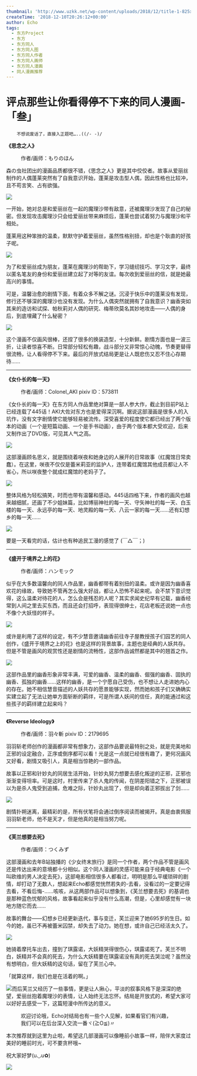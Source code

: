 ```yaml
---
thumbnail: 'http://www.uzkk.net/wp-content/uploads/2018/12/title-1-825x510.png'
createTime: '2018-12-10T20:26:12+00:00'
author: Echo
tags:
  - 东方Project
  - 东方
  - 东方同人
  - 东方同人图
  - 东方同人作者
  - 东方同人画师
  - 东方同人漫画
  - 同人漫画推荐
---
```


# 评点那些让你看得停不下来的同人漫画-「叁」

		不想说废话了，直接入正题吧…..((/- -)/

**《思念之人》**

<figure>
  <img src="http://www.uzkk.net/wp-content/uploads/2018/12/4ad6b08fa0ec08fae5efbfe75fee3d6d57fbdadd-719x1024.jpg" alt=""/>
  <figcaption>作者/画师：もりのほん</figcaption>
</figure>

森の虫社团出的漫画品质都很不错，《思念之人》更是其中佼佼者。故事从爱丽丝制作的人偶蓬莱突然有了自我意识开始，蓬莱是攻击型人偶，因此性格也比较冲，且不苟言笑、占有欲强。

![](http://www.uzkk.net/wp-content/uploads/2018/12/40ca6034970a304e1ced0fbad7c8a786cb175cfc-714x1024.jpg)

一开始，她对总是和爱丽丝在一起的魔理沙带有敌意，还被魔理沙发现了自己的秘密。但发现攻击魔理沙只会给爱丽丝带来麻烦后，蓬莱也尝试着努力与魔理沙和平相处。

蓬莱用这种笨挫的温柔，默默守护着爱丽丝，虽然性格别扭，却也是个耿直的好孩子呢。

![](http://www.uzkk.net/wp-content/uploads/2018/12/8d9b041f95cad1c89dc25567793e6709c83d514e-714x1024.jpg)

为了和爱丽丝成为朋友，蓬莱在魔理沙的帮助下，学习缝纫技巧、学习文字，最终以匿名笔友的身份和爱丽丝建立起了对等的友谊。每次收到爱丽丝的信，就是她最高兴的事情。

可是，温馨治愈的剧情下面，有着众多不解之谜。沉浸于快乐中的蓬莱没有发现，修行还不够深的魔理沙也没有发现。为什么人偶突然就拥有了自我意识？幽香突如其来的造访和试探、帕秋莉对人偶的研究、梅蒂欣莫名其妙地攻击——人偶的身后，到底埋藏了什么秘密？

![](http://www.uzkk.net/wp-content/uploads/2018/12/f25ed01373f08202ad603d8d4bfbfbedaa641ba3.jpg)

这个漫画不仅画风很棒，还捏了很多的换装造型，十分新鲜。剧情方面也是一波三折，让读者惊喜不断。日常部分轻松有趣，战斗部分又非常惊心动魄，节奏更替得很流畅，让人看得停不下来。最后的开放式结局更是让人既悲伤又忍不住心存期待……

---

**《女仆长的每一天》**

<figure>
  <img src="http://www.uzkk.net/wp-content/uploads/2018/12/45098631_p0.jpg" alt=""/>
  <figcaption>作者/画师：Colonel_AKI
pixiv ID：573811</figcaption>
</figure>

《女仆长的每一天》在东方同人作品里绝对算是一部人参大作，截止到目前P站上已经连载了445话！AKI大佐对东方也是爱得深沉啊。据说这部漫画是很多人的入坑作，没有文字剧情使它能够轻易被流传。深受喜爱的程度使它都已经出了两个版本的动画（一个是短篇动画、一个是手书动画），由于两个版本都大受欢迎，后来又制作出了DVD版，可见其人气之高。

![](http://www.uzkk.net/wp-content/uploads/2018/12/51757493_p0_master1200.jpg)

这部漫画顾名思义，就是围绕着咲夜和她身边的人展开的日常故事（红魔馆日常卖蠢）。在这里，咲夜不仅仅是蕾米莉亚的监护人，连带着红魔馆其他成员都让人不省心，所以咲夜整个就成红魔馆的老妈子了。

![](http://www.uzkk.net/wp-content/uploads/2018/12/54263225_p0-722x1024.jpg)

整体风格为轻松搞笑，时而也带有温馨和感动。445话四格下来，作者的画风也越来越细腻，还画了不少姐妹篇，比如博丽神社的每一天、守矢神社的每一天、白玉楼的每一天、永远亭的每一天、地灵殿的每一天、八云一家的每一天……还有幻想乡的每一天……

![](http://www.uzkk.net/wp-content/uploads/2018/12/47811613_p0-1024x752.jpg)

要是一天看完的话，估计也有种追民工漫的感觉了 (￣△￣；)

---

**《盛开于境界之上的花》**

<figure>
  <img src="http://www.uzkk.net/wp-content/uploads/2018/12/ba1a513497417fd5a9018ebd-727x1024.jpg" alt=""/>
  <figcaption>作者/画师：ハンモック</figcaption>
</figure>

似乎在大多数温馨向的同人作品里，幽香都带有着别扭的温柔。或许是因为幽香喜欢花的缘故，导致她不管再怎么强大好战，都让人恐怖不起来呢。会不禁下意识觉得，这么温柔对待花的人，怎么会是残忍的人呢？其实求闻史纪早有记载，幽香经常到人间之里去买东西，而且还会打招呼，表现得很绅士，花店老板还说她一点也不像个大妖怪的样子。

![](http://www.uzkk.net/wp-content/uploads/2018/12/c7d9fcffd960aa6e4f4aea8e-710x1024.jpg)

或许是利用了这样的设定，有不少慧音邀请幽香前往寺子屋教授孩子们园艺的同人创作，《盛开于境界之上的花》也是这样的背景故事，主题也是经典的人妖共存。但是不管是画风的观赏性还是剧情的流畅性，这部作品诚然都是其中的翘首之作。

![](http://www.uzkk.net/wp-content/uploads/2018/12/c50e5fdb43e3e342632798ec-724x1024.jpg)

这部作品里的幽香形象非常丰满，可爱的幽香、温柔的幽香、倔强的幽香、固执的幽香、孤独的幽香……这样的幽香，是一个宁愿自己受伤，也不想让人走进她内心的存在。她不相信慧音描述的人妖共存的愿景能够实现，然而她和孩子们又确确实实建立起了无法让她单方面斩断的羁绊，可是所谓人妖间的信任，真的能通过和这些孩子的羁绊建立起来吗？

---

**《Reverse Ideology》**

<figure>
  <img src="http://www.uzkk.net/wp-content/uploads/2018/12/e3245d6034a85edf13be5f7045540923dd54754c-732x1024.jpg" alt=""/>
  <figcaption>作者/画师：羽々斬
pixiv ID：2179695</figcaption>
</figure>

羽羽斩老师创作的漫画都非常有想象力，这部作品要说最特别之处，就是完美地和正邪的设定融合，正序或倒序都可以看！光是这一点就已经很有趣了，更何况画风又好看，剧情又吸引人，真是相当惊艳的一部作品。

故事以正邪和针妙丸的同居生活开始，针妙丸努力想要去感化叛逆的正邪，正邪也渐渐变得坦率。可是这时，村里传来了杀人鬼的传闻，在阴差阳错之下，正邪被误以为是杀人鬼受到追捕，危难之际，针妙丸出现了，但是却向着正邪拔出了剑……

![](http://www.uzkk.net/wp-content/uploads/2018/12/883f6159252dd42a7c59a7f80f3b5bb5c9eab822.jpg)

剧情扑朔迷离，最精彩的是，所有伏笔将会通过倒序阅读而被揭开。真是由衷佩服羽羽斩老师，他不是天才，但是他真的是相当努力呢。

---

**《芙兰想要去死》**

<figure>
  <img src="http://www.uzkk.net/wp-content/uploads/2018/12/123857wqz4dpeg4m116i1r-733x1024.jpg" alt=""/>
  <figcaption>作者/画师：つくみず</figcaption>
</figure>

这部漫画和去年B站独播的《少女终末旅行》是同一个作者，两个作品不管是画风还是传达出来的意境都十分相似。这个同人漫画的灵感可能来自于经典电影《一个叫欧维的男人决定去死》，这部电影相信很多人都看过，明明是那么平缓琐碎的剧情，却打动了无数人，想起来Echo都感觉恍然若失的-去看，没看过的一定要记得去看，不看后悔-……咳咳，从这两部作品可以想象到，《芙兰想要去死》的基调也是那种蓝色忧郁的风格，故事看起来似乎没有什么高潮，但是，心里却感觉有一块地方随它而去……

故事的舞台——幻想乡已经更新迭代，事与变迁，芙兰迎来了她695岁的生日。如今的她，虽已不再被蕾米囚禁，却失去了动力。她在想，或许自己已经活太久了。

![](http://www.uzkk.net/wp-content/uploads/2018/12/123915oraoodduuudhohu2-731x1024.jpg)

她骑着摩托车出去，撞到了琪露诺，大妖精哭得很伤心，琪露诺死了。芙兰不明白，妖精并不会真的死去，为什么大妖精要在琪露诺没有真的死去哭泣呢？虽然没有想明白，但大妖精的这句话，留在了芙兰心中。

「就算这样，我们也是在活着的啊。」

![](http://www.uzkk.net/wp-content/uploads/2018/12/123927zoofojxbcc6mleqx-731x1024.jpg)而后芙兰又经历了一些事情，更是让人揪心，平淡的叙事风格下是深深的绝望，爱丽丝抱着魔理沙的表情，让人始终无法忘怀。结局是开放式的，希望大家可以好好去感受一下，这篇短漫中所传达的意义。

<figure>
  <img src="http://www.uzkk.net/wp-content/uploads/2018/12/123933ybib6y6121o1wfvy-731x1024.jpg" alt=""/>
  <figcaption>欢迎讨论哦，Echo对结局也有一些个人见解，如果看官们有兴趣，我们可以在后台深入交流一番ヾ(≧O≦)〃</figcaption>
</figure>

本次推荐就到这里为止啦，希望这几部漫画可以像睡前小故事一样，陪伴大家度过美好的睡前时光，可不要贪杯哦~

祝大家好梦(u◡u✿)

![](http://www.uzkk.net/wp-content/uploads/2018/12/58594735_p0-300x248.jpg)
